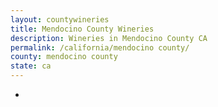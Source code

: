 ```yaml
---
layout: countywineries
title: Mendocino County Wineries
description: Wineries in Mendocino County CA
permalink: /california/mendocino county/
county: mendocino county
state: ca
---
```

-
